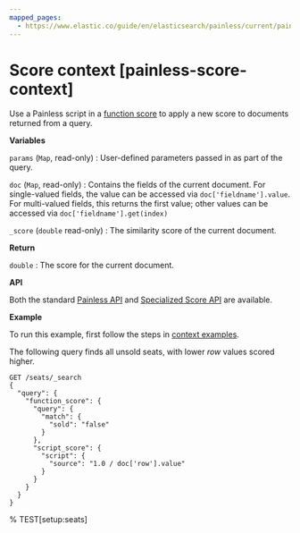 ```yaml
---
mapped_pages:
  - https://www.elastic.co/guide/en/elasticsearch/painless/current/painless-score-context.html
---
```


# Score context [painless-score-context]

Use a Painless script in a [function score](/reference/query-languages/query-dsl/query-dsl-function-score-query.md) to apply a new score to documents returned from a query.

**Variables**

`params` (`Map`, read-only)
:   User-defined parameters passed in as part of the query.

`doc` (`Map`, read-only)
:   Contains the fields of the current document. For single-valued fields, the value can be accessed via `doc['fieldname'].value`. For multi-valued fields, this returns the first value; other values can be accessed via `doc['fieldname'].get(index)`

`_score` (`double` read-only)
:   The similarity score of the current document.

**Return**

`double`
:   The score for the current document.

**API**

Both the standard [Painless API](https://www.elastic.co/guide/en/elasticsearch/painless/current/painless-api-reference-shared.html) and [Specialized Score API](https://www.elastic.co/guide/en/elasticsearch/painless/current/painless-api-reference-score.html) are available.

**Example**

To run this example, first follow the steps in [context examples](/reference/scripting-languages/painless/painless-context-examples.md).

The following query finds all unsold seats, with lower *row* values scored higher.

```console
GET /seats/_search
{
  "query": {
    "function_score": {
      "query": {
        "match": {
          "sold": "false"
        }
      },
      "script_score": {
        "script": {
          "source": "1.0 / doc['row'].value"
        }
      }
    }
  }
}
```
% TEST[setup:seats]

